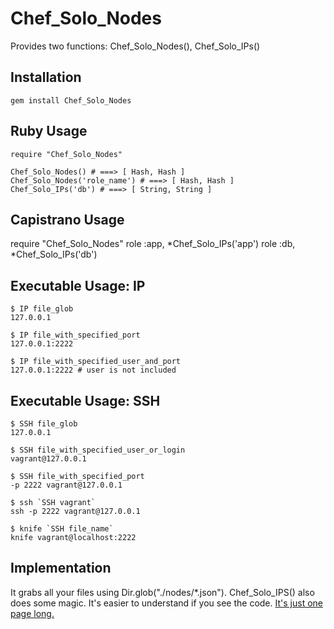
Chef\_Solo\_Nodes
===============

Provides two functions: Chef\_Solo\_Nodes(), Chef\_Solo\_IPs()


Installation
-----------

    gem install Chef_Solo_Nodes

Ruby Usage
----------

    require "Chef_Solo_Nodes"

    Chef_Solo_Nodes() # ===> [ Hash, Hash ]
    Chef_Solo_Nodes('role_name') # ===> [ Hash, Hash ]
    Chef_Solo_IPs('db') # ===> [ String, String ]

Capistrano Usage
----------------

   require "Chef_Solo_Nodes"
   role :app, *Chef_Solo_IPs('app')
   role :db, *Chef_Solo_IPs('db')

Executable Usage: IP
--------------------

    $ IP file_glob  
    127.0.0.1

    $ IP file_with_specified_port
    127.0.0.1:2222

    $ IP file_with_specified_user_and_port
    127.0.0.1:2222 # user is not included

Executable Usage: SSH
--------------------

    $ SSH file_glob  
    127.0.0.1

    $ SSH file_with_specified_user_or_login
    vagrant@127.0.0.1

    $ SSH file_with_specified_port
    -p 2222 vagrant@127.0.0.1

    $ ssh `SSH vagrant`
    ssh -p 2222 vagrant@127.0.0.1

    $ knife `SSH file_name`
    knife vagrant@localhost:2222


Implementation
--------------

  It grabs all your files using Dir.glob("./nodes/\*.json").
Chef\_Solo\_IPS() also does some magic. It's easier to
understand if you see the code. 
[It's just one page long.](https://github.com/da99/Chef_Solo_Nodes/blob/master/lib/Chef_Solo_Nodes.rb)

